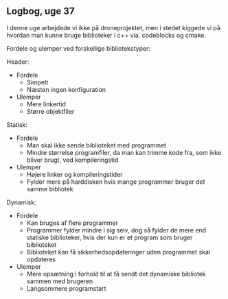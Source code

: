 ## Logbog, uge 37

I denne uge arbejdede vi ikke på droneprojektet, men i stedet kiggede vi på hvordan man kunne bruge biblioteker i c++ via. codeblocks og cmake.

Fordele og ulemper ved forskellige bibliotekstyper:

Header:

- Fordele
  - Simpelt
  - Næsten ingen konfiguration
- Ulemper
  - Mere linkertid
  - Større objektfiler

Statisk:

- Fordele
  - Man skal ikke sende biblioteket med programmet
  - Mindre størrelse programfiler, da man kan trimme kode fra, som ikke bliver brugt, ved kompileringstid
- Ulemper
  - Højere linker og kompileringstider
  - Fylder mere på harddisken hvis mange programmer bruger det samme bibliotek

Dynamisk:

- Fordele
  - Kan bruges af flere programmer
  - Programmer fylder mindre i sig selv, dog så fylder de mere end statiske biblioteker, hvis der kun er et program som bruger biblioteket
  - Biblioteket kan få sikkerhedsopdateringer uden programmet skal opdateres
- Ulemper
  - Mere opsætning i forhold til at få sendt det dynamiske bibliotek sammen med brugeren
  - Langsommere programstart